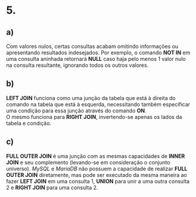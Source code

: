 # 5.
## a)
  Com valores nulos, certas consultas acabam omitindo informações ou apresentando resultados 
  indesejados. Por exemplo, o comando **NOT IN** em uma consulta aninhada retornará **NULL**
  caso haja pelo menos 1 valor nulo na consulta resultante, ignorando todos os outros valores.

## b)
  **LEFT JOIN** funciona como uma junção da tabela que está à direita do comando na tabela que está 
  à esquerda, necessitando também especificar uma condição para essa junção através do comando **ON**.  
  O mesmo funciona para **RIGHT JOIN**, invertendo-se apenas os lados da tabela e condição.

## c)
  **FULL OUTER JOIN** é uma junção com as mesmas capacidades de **INNER JOIN** e seu complemento 
  (levando-se em consideração o conjunto universo). _MySQL_ e _MariaDB_ não possuem a capacidade 
  de realizar **FULL OUTER JOIN** diretamente, mas pode ser executado da mesma maneira ao fazer 
  **LEFT JOIN** em uma consulta 1, **UNION** para unir a uma outra consulta 2 e **RIGHT JOIN** 
  para uma consulta 2.